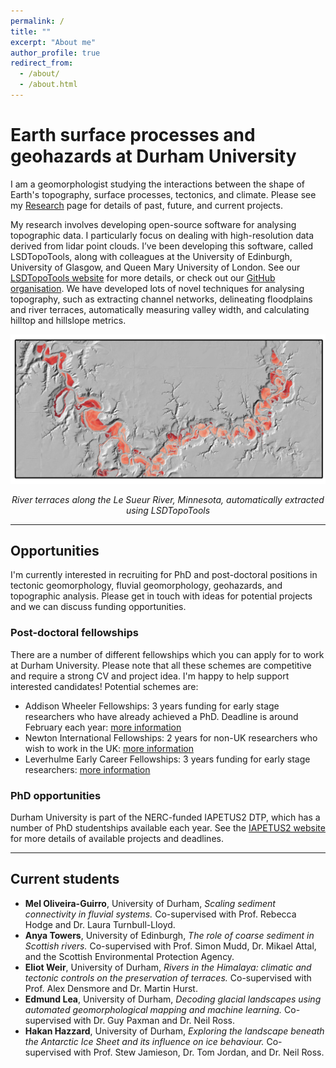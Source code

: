 ```yaml
---
permalink: /
title: ""
excerpt: "About me"
author_profile: true
redirect_from:
  - /about/
  - /about.html
---
```


# Earth surface processes and geohazards at Durham University

I am a geomorphologist studying the interactions between the shape of Earth's topography, surface processes, tectonics, and climate.  Please see my [Research](/research/index.html) page for details of past, future, and current projects.

My research involves developing open-source software for analysing topographic data. I particularly focus on dealing with high-resolution data derived from lidar point clouds.  I’ve been developing this software, called LSDTopoTools, along with colleagues at the University of Edinburgh,  University of Glasgow, and Queen Mary University of London. See our [LSDTopoTools website](lsdtopotools.github.io) for more details, or check out our [GitHub organisation](https://github.com/LSDtopotools). We have developed lots of novel techniques for analysing topography, such as extracting channel networks, delineating floodplains and river terraces, automatically measuring valley width, and calculating hilltop and hillslope metrics.

<img src="/images/le_sueur_terraces.png" alt="le sueur" width="1000"/>

<p align ="center">
<i>River terraces along the Le Sueur River, Minnesota, automatically extracted using LSDTopoTools</i>
</p>

---
## Opportunities

I'm currently interested in recruiting for PhD and post-doctoral positions in tectonic geomorphology, fluvial geomorphology, geohazards, and topographic analysis. Please get in touch with ideas for potential projects and we can discuss funding opportunities.

### Post-doctoral fellowships

There are a number of different fellowships which you can apply for to work at Durham University. Please note that all these schemes are competitive and require a strong CV and project idea. I'm happy to help support interested candidates! Potential schemes are:

* Addison Wheeler Fellowships: 3 years funding for early stage researchers who have already achieved a PhD. Deadline is around February each year: [more information](https://www.dur.ac.uk/ias/addisonwheelerfellowships/)
* Newton International Fellowships: 2 years for non-UK researchers who wish to work in the UK: [more information](https://royalsociety.org/grants-schemes-awards/grants/newton-international/)
* Leverhulme Early Career Fellowships: 3 years funding for early stage researchers: [more information](https://www.leverhulme.ac.uk/early-career-fellowships)

### PhD opportunities

Durham University is part of the NERC-funded IAPETUS2 DTP, which has a number of PhD studentships available each year. See the [IAPETUS2 website](http://www.iapetus.ac.uk) for more details of available projects and deadlines.

---
## Current students

* **Mel Oliveira-Guirro**, University of Durham, _Scaling sediment connectivity in fluvial systems._ Co-supervised with Prof. Rebecca Hodge and Dr. Laura Turnbull-Lloyd.
* **Anya Towers**, University of Edinburgh, _The role of coarse sediment in Scottish rivers._ Co-supervised with Prof. Simon Mudd, Dr. Mikael Attal, and the Scottish Environmental Protection Agency.
* **Eliot Weir**, University of Durham, _Rivers in the Himalaya: climatic and tectonic controls on the preservation of  terraces._ Co-supervised with Prof. Alex Densmore and Dr. Martin Hurst.
* **Edmund Lea**, University of Durham, _Decoding glacial landscapes using automated geomorphological mapping and machine learning._ Co-supervised with Dr. Guy Paxman and Dr. Neil Ross. 
* **Hakan Hazzard**, University of Durham, _Exploring the landscape beneath the Antarctic Ice Sheet and its influence on ice behaviour._ Co-supervised with Prof. Stew Jamieson, Dr. Tom Jordan, and Dr. Neil Ross.
